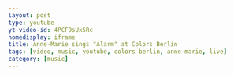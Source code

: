 ```yaml
---
layout: post
type: youtube
yt-video-id: 4PCF9sUx5Rc
homedisplay: iframe
title: Anne-Marie sings "Alarm" at Colors Berlin
tags: [video, music, youtube, colors berlin, anne-marie, live]
category: [music]
---
```

